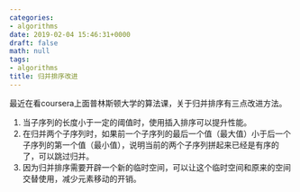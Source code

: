 ```yaml
---
categories:
- algorithms
date: 2019-02-04 15:46:31+0000
draft: false
math: null
tags:
- algorithms
title: 归并排序改进
---
```


最近在看coursera上面普林斯顿大学的算法课，关于归并排序有三点改进方法。
<!--more-->

1. 当子序列的长度小于一定的阈值时，使用插入排序可以提升性能。
2. 在归并两个子序列时，如果前一个子序列的最后一个值（最大值）小于后一个子序列的第一个值（最小值），说明当前的两个子序列拼起来已经是有序的了，可以跳过归并。
3. 因为归并排序需要开辟一个新的临时空间，可以让这个临时空间和原来的空间交替使用，减少元素移动的开销。